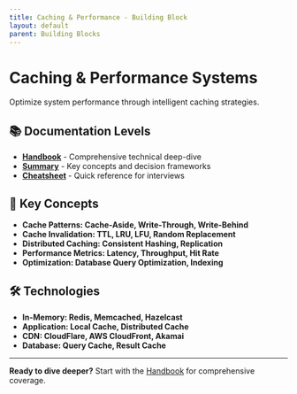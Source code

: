 ```yaml
---
title: Caching & Performance - Building Block
layout: default
parent: Building Blocks
---
```


# Caching & Performance Systems

Optimize system performance through intelligent caching strategies.

## 📚 Documentation Levels

- **[Handbook](./handbook)** - Comprehensive technical deep-dive
- **[Summary](./summary)** - Key concepts and decision frameworks  
- **[Cheatsheet](./cheatsheet)** - Quick reference for interviews

## 🎯 Key Concepts

- **Cache Patterns: Cache-Aside, Write-Through, Write-Behind**
- **Cache Invalidation: TTL, LRU, LFU, Random Replacement**
- **Distributed Caching: Consistent Hashing, Replication**
- **Performance Metrics: Latency, Throughput, Hit Rate**
- **Optimization: Database Query Optimization, Indexing**

## 🛠️ Technologies

- **In-Memory: Redis, Memcached, Hazelcast**
- **Application: Local Cache, Distributed Cache**
- **CDN: CloudFlare, AWS CloudFront, Akamai**
- **Database: Query Cache, Result Cache**

---

**Ready to dive deeper?** Start with the [Handbook](./handbook) for comprehensive coverage.

